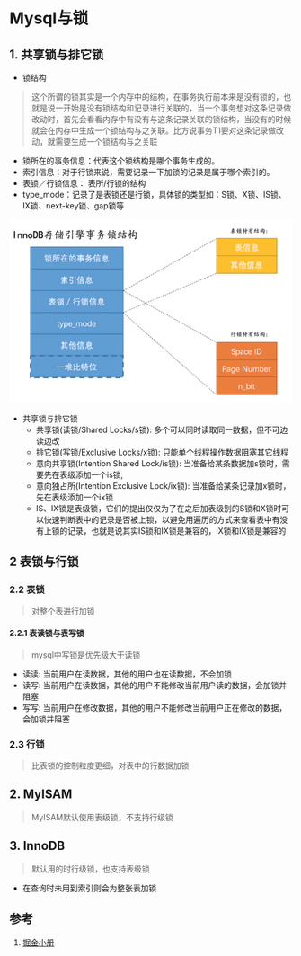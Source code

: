 # Mysql与锁
## 1. 共享锁与排它锁
*  锁结构
> 这个所谓的锁其实是一个内存中的结构，在事务执行前本来是没有锁的，也就是说一开始是没有锁结构和记录进行关联的，当一个事务想对这条记录做改动时，首先会看看内存中有没有与这条记录关联的锁结构，当没有的时候就会在内存中生成一个锁结构与之关联。比方说事务T1要对这条记录做改动，就需要生成一个锁结构与之关联

* 锁所在的事务信息：代表这个锁结构是哪个事务生成的。
* 索引信息：对于行锁来说，需要记录一下加锁的记录是属于哪个索引的。
* 表锁／行锁信息： 表所/行锁的结构
* type_mode：记录了是表锁还是行锁，具体锁的类型如：S锁、X锁、IS锁、IX锁、next-key锁、gap锁等

![](./images/construction_lock.png)

*  共享锁与排它锁
    * 共享锁(读锁/Shared Locks/s锁): 多个可以同时读取同一数据，但不可边读边改
    * 排它锁(写锁/Exclusive Locks/x锁): 只能单个线程操作数据阻塞其它线程
    * 意向共享锁(Intention Shared Lock/is锁): 当准备给某条数据加s锁时，需要先在表级添加一个is锁,
    * 意向独占所(Intention Exclusive Lock/ix锁): 当准备给某条记录加x锁时，先在表级添加一个ix锁
    * IS、IX锁是表级锁，它们的提出仅仅为了在之后加表级别的S锁和X锁时可以快速判断表中的记录是否被上锁，以避免用遍历的方式来查看表中有没有上锁的记录，也就是说其实IS锁和IX锁是兼容的，IX锁和IX锁是兼容的
## 2 表锁与行锁
### 2.2 表锁
> 对整个表进行加锁
#### 2.2.1 表读锁与表写锁
> mysql中写锁是优先级大于读锁
* 读读: 当前用户在读数据，其他的用户也在读数据，不会加锁
* 读写: 当前用户在读数据，其他的用户不能修改当前用户读的数据，会加锁并阻塞
* 写写: 当前用户在修改数据，其他的用户不能修改当前用户正在修改的数据，会加锁并阻塞
### 2.3 行锁
> 比表锁的控制粒度更细，对表中的行数据加锁


## 2. MyISAM
> MyISAM默认使用表级锁，不支持行级锁
## 3. InnoDB
> 默认用的时行级锁，也支持表级锁 
* 在查询时未用到索引则会为整张表加锁

## 参考
1. [掘金小册](https://juejin.im/book/5bffcbc9f265da614b11b731)